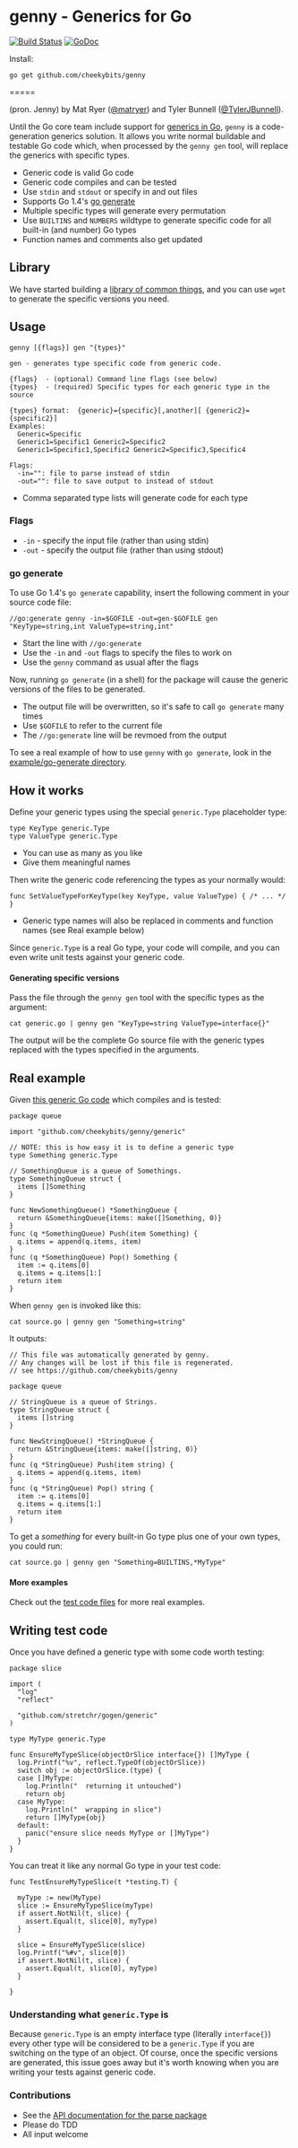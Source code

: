 # genny - Generics for Go 

[![Build Status](https://travis-ci.org/metabition/genny.svg?branch=master)](https://travis-ci.org/metabition/genny) [![GoDoc](https://godoc.org/github.com/cheekybits/genny/parse?status.png)](http://godoc.org/github.com/cheekybits/genny/parse)

Install:

```
go get github.com/cheekybits/genny
```

=====

(pron. Jenny) by Mat Ryer ([@matryer](https://twitter.com/matryer)) and Tyler Bunnell ([@TylerJBunnell](https://twitter.com/TylerJBunnell)).

Until the Go core team include support for [generics in Go](http://golang.org/doc/faq#generics), `genny` is a code-generation generics solution. It allows you write normal buildable and testable Go code which, when processed by the `genny gen` tool, will replace the generics with specific types.

  * Generic code is valid Go code
  * Generic code compiles and can be tested
  * Use `stdin` and `stdout` or specify in and out files
  * Supports Go 1.4's [go generate](http://tip.golang.org/doc/go1.4#gogenerate)
  * Multiple specific types will generate every permutation
  * Use `BUILTINS` and `NUMBERS` wildtype to generate specific code for all built-in (and number) Go types
  * Function names and comments also get updated

## Library

We have started building a [library of common things](https://github.com/cheekybits/gennylib), and you can use `wget` to generate the specific versions you need.

## Usage

```
genny [{flags}] gen "{types}"

gen - generates type specific code from generic code.

{flags}  - (optional) Command line flags (see below)
{types}  - (required) Specific types for each generic type in the source

{types} format:  {generic}={specific}[,another][ {generic2}={specific2}]
Examples:
  Generic=Specific
  Generic1=Specific1 Generic2=Specific2
  Generic1=Specific1,Specific2 Generic2=Specific3,Specific4

Flags:
  -in="": file to parse instead of stdin
  -out="": file to save output to instead of stdout
```

  * Comma separated type lists will generate code for each type

### Flags

  * `-in` - specify the input file (rather than using stdin)
  * `-out` - specify the output file (rather than using stdout)

### go generate

To use Go 1.4's `go generate` capability, insert the following comment in your source code file:

```
//go:generate genny -in=$GOFILE -out=gen-$GOFILE gen "KeyType=string,int ValueType=string,int"
```

  * Start the line with `//go:generate `
  * Use the `-in` and `-out` flags to specify the files to work on
  * Use the `genny` command as usual after the flags

Now, running `go generate` (in a shell) for the package will cause the generic versions of the files to be generated.

  * The output file will be overwritten, so it's safe to call `go generate` many times
  * Use `$GOFILE` to refer to the current file
  * The `//go:generate` line will be revmoed from the output

To see a real example of how to use `genny` with `go generate`, look in the [example/go-generate directory](https://github.com/cheekybits/genny/tree/master/examples/go-generate).

## How it works

Define your generic types using the special `generic.Type` placeholder type:

```
type KeyType generic.Type
type ValueType generic.Type
```

  * You can use as many as you like
  * Give them meaningful names

Then write the generic code referencing the types as your normally would:

```
func SetValueTypeForKeyType(key KeyType, value ValueType) { /* ... */ }
```

  * Generic type names will also be replaced in comments and function names (see Real example below)

Since `generic.Type` is a real Go type, your code will compile, and you can even write unit tests against your generic code.

#### Generating specific versions

Pass the file through the `genny gen` tool with the specific types as the argument:

```
cat generic.go | genny gen "KeyType=string ValueType=interface{}"
```

The output will be the complete Go source file with the generic types replaced with the types specified in the arguments.

## Real example

Given [this generic Go code](https://github.com/cheekybits/genny/tree/master/examples/queue) which compiles and is tested:

```
package queue

import "github.com/cheekybits/genny/generic"

// NOTE: this is how easy it is to define a generic type
type Something generic.Type

// SomethingQueue is a queue of Somethings.
type SomethingQueue struct {
  items []Something
}

func NewSomethingQueue() *SomethingQueue {
  return &SomethingQueue{items: make([]Something, 0)}
}
func (q *SomethingQueue) Push(item Something) {
  q.items = append(q.items, item)
}
func (q *SomethingQueue) Pop() Something {
  item := q.items[0]
  q.items = q.items[1:]
  return item
}
```

When `genny gen` is invoked like this:

```
cat source.go | genny gen "Something=string"
```

It outputs:

```
// This file was automatically generated by genny.
// Any changes will be lost if this file is regenerated.
// see https://github.com/cheekybits/genny

package queue

// StringQueue is a queue of Strings.
type StringQueue struct {
  items []string
}

func NewStringQueue() *StringQueue {
  return &StringQueue{items: make([]string, 0)}
}
func (q *StringQueue) Push(item string) {
  q.items = append(q.items, item)
}
func (q *StringQueue) Pop() string {
  item := q.items[0]
  q.items = q.items[1:]
  return item
}
```

To get a _something_ for every built-in Go type plus one of your own types, you could run:

```
cat source.go | genny gen "Something=BUILTINS,*MyType"
```

#### More examples

Check out the [test code files](https://github.com/cheekybits/genny/tree/master/parse/test) for more real examples.

## Writing test code

Once you have defined a generic type with some code worth testing:

```
package slice

import (
  "log"
  "reflect"

  "github.com/stretchr/gogen/generic"
)

type MyType generic.Type

func EnsureMyTypeSlice(objectOrSlice interface{}) []MyType {
  log.Printf("%v", reflect.TypeOf(objectOrSlice))
  switch obj := objectOrSlice.(type) {
  case []MyType:
    log.Println("  returning it untouched")
    return obj
  case MyType:
    log.Println("  wrapping in slice")
    return []MyType{obj}
  default:
    panic("ensure slice needs MyType or []MyType")
  }
}
```

You can treat it like any normal Go type in your test code:

```
func TestEnsureMyTypeSlice(t *testing.T) {

  myType := new(MyType)
  slice := EnsureMyTypeSlice(myType)
  if assert.NotNil(t, slice) {
    assert.Equal(t, slice[0], myType)
  }

  slice = EnsureMyTypeSlice(slice)
  log.Printf("%#v", slice[0])
  if assert.NotNil(t, slice) {
    assert.Equal(t, slice[0], myType)
  }

}
```

### Understanding what `generic.Type` is

Because `generic.Type` is an empty interface type (literally `interface{}`) every other type will be considered to be a `generic.Type` if you are switching on the type of an object. Of course, once the specific versions are generated, this issue goes away but it's worth knowing when you are writing your tests against generic code.

### Contributions

  * See the [API documentation for the parse package](http://godoc.org/github.com/cheekybits/genny/parse)
  * Please do TDD
  * All input welcome
